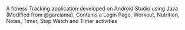 A fitness Tracking application developed on Android Studio using Java (Modified from @garciama), Contains a Login Page, Workout, Nutrition, Notes, Timer, Stop Watch and Timer activities
